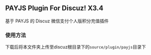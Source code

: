 ## PAYJS Plugin For Discuz! X3.4

基于 PAYJS 的 Discuz 微信支付个人版积分充值插件

### 使用方法

下载后将本文件夹上传至discuz根目录下的`source/plugin/payjs`目录下
